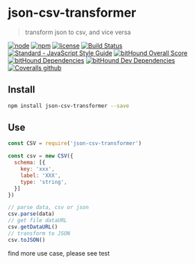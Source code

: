 # json-csv-transformer

> transform json to csv, and vice versa

[![node](https://img.shields.io/node/v/json-csv-transformer.svg)](https://www.npmjs.com/package/json-csv-transformer)
[![npm](https://img.shields.io/npm/v/json-csv-transformer.svg)](https://www.npmjs.com/package/json-csv-transformer)
[![license](https://img.shields.io/npm/l/json-csv-transformer.svg)](https://github.com/kagawagao/json-csv-transformer/blob/master/LICENSE)
[![Build Status](https://travis-ci.org/kagawagao/json-csv-transformer.svg?branch=master)](https://travis-ci.org/kagawagao/json-csv-transformer)
[![Standard - JavaScript Style Guide](https://img.shields.io/badge/code_style-standard-brightgreen.svg)](http://standardjs.com/)
[![bitHound Overall Score](https://www.bithound.io/github/kagawagao/json-csv-transformer/badges/score.svg)](https://www.bithound.io/github/kagawagao/json-csv-transformer)
[![bitHound Dependencies](https://www.bithound.io/github/kagawagao/json-csv-transformer/badges/dependencies.svg)](https://www.bithound.io/github/kagawagao/json-csv-transformer/master/dependencies/npm)
[![bitHound Dev Dependencies](https://www.bithound.io/github/kagawagao/json-csv-transformer/badges/devDependencies.svg)](https://www.bithound.io/github/kagawagao/json-csv-transformer/master/dependencies/npm)
[![Coveralls github](https://img.shields.io/coveralls/github/kagawagao/json-csv-transformer.svg)](https://coveralls.io/github/kagawagao/json-csv-transformer)

## Install

```bash
npm install json-csv-transformer --save
```

## Use

```javascript
const CSV = require('json-csv-transformer')

const csv = new CSV({
  schema: [{
    key: 'xxx',
    label: 'XXX',
    type: 'string',
  }]
})

// parse data, csv or json
csv.parse(data)
// get file dataURL
csv.getDataURL()
// transform to JSON
csv.toJSON()
```

find more use case, please see test
